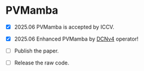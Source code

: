 # PVMamba
- [x] 2025.06 PVMamba is accepted by ICCV.
- [x] 2025.06 Enhanced PVMamba by [DCNv4](https://arxiv.org/pdf/2211.05778) operator!
- [ ] Publish the paper. 
- [ ] Release the raw code. 



